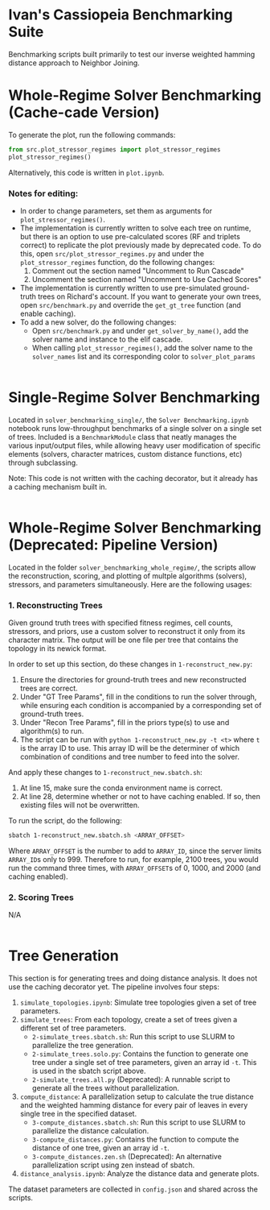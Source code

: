 # Ivan's Cassiopeia Benchmarking Suite
Benchmarking scripts built primarily to test our inverse weighted hamming distance approach to Neighbor Joining.

# Whole-Regime Solver Benchmarking (Cache-cade Version)
To generate the plot, run the following commands:
```python
from src.plot_stressor_regimes import plot_stressor_regimes
plot_stressor_regimes()
```
Alternatively, this code is written in `plot.ipynb`.

### Notes for editing:
- In order to change parameters, set them as arguments for `plot_stressor_regimes()`.
- The implementation is currently written to solve each tree on runtime, but there is an option to use pre-calculated scores (RF and triplets correct) to replicate the plot previously made by deprecated code. To do this, open `src/plot_stressor_regimes.py` and under the `plot_stressor_regimes` function, do the following changes:
    1.  Comment out the section named "Uncomment to Run Cascade"
    2.  Uncomment the section named "Uncomment to Use Cached Scores"
- The implementation is currently written to use pre-simulated ground-truth trees on Richard's account. If you want to generate your own trees, open `src/benchmark.py` and override the `get_gt_tree` function (and enable caching).
- To add a new solver, do the following changes:
    - Open `src/benchmark.py` and under `get_solver_by_name()`, add the solver name and instance to the elif cascade.
    - When calling `plot_stressor_regimes()`, add the solver name to the `solver_names` list and its corresponding color to `solver_plot_params`
<br><br>

# Single-Regime Solver Benchmarking 
Located in `solver_benchmarking_single/`, the `Solver Benchmarking.ipynb` notebook runs low-throughput benchmarks of a single solver on a single set of trees. Included is a `BenchmarkModule` class that neatly manages the various input/output files, while allowing heavy user modification of specific elements (solvers, character matrices, custom distance functions, etc) through subclassing.

Note: This code is not written with the caching decorator, but it already has a caching mechanism built in.
<br><br>

# Whole-Regime Solver Benchmarking (Deprecated: Pipeline Version)
Located in the folder `solver_benchmarking_whole_regime/`, the scripts allow the reconstruction, scoring, and plotting of multple algorithms (solvers), stressors, and parameters simultaneously. Here are the following usages:

### 1. **Reconstructing Trees**
Given ground truth trees with specified fitness regimes, cell counts, stressors, and priors, use a custom solver to reconstruct it only from its character matrix. The output will be one file per tree that contains the topology in its newick format.

In order to set up this section, do these changes in `1-reconstruct_new.py`:
1. Ensure the directories for ground-truth trees and new reconstructed trees are correct.
2. Under "GT Tree Params", fill in the conditions to run the solver through, while ensuring each condition is accompanied by a corresponding set of ground-truth trees.
3. Under "Recon Tree Params", fill in the priors type(s) to use and algorithm(s) to run.
4. The script can be run with `python 1-reconstruct_new.py -t <t>` where `t` is the array ID to use. This array ID will be the determiner of which combination of conditions and tree number to feed into the solver.

And apply these changes to `1-reconstruct_new.sbatch.sh`:
1. At line 15, make sure the conda environment name is correct.
2. At line 28, determine whether or not to have caching enabled. If so, then existing files will not be overwritten.

To run the script, do the following:
```bash
sbatch 1-reconstruct_new.sbatch.sh <ARRAY_OFFSET>
```
Where `ARRAY_OFFSET` is the number to add to `ARRAY_ID`, since the server limits `ARRAY_ID`s only to 999. Therefore to run, for example, 2100 trees, you would run the command three times, with `ARRAY_OFFSET`s of 0, 1000, and 2000 (and caching enabled).

### 2. **Scoring Trees**
N/A
<br><br>

# Tree Generation
This section is for generating trees and doing distance analysis. It does not use the caching decorator yet. The pipeline involves four steps:
1. `simulate_topologies.ipynb`: Simulate tree topologies given a set of tree parameters.
2. `simulate_trees`: From each topology, create a set of trees given a different set of tree parameters. 
    - `2-simulate_trees.sbatch.sh`: Run this script to use SLURM to parallelize the tree generation.
    - `2-simulate_trees.solo.py`: Contains the function to generate one tree under a single set of tree parameters, given an array id `-t`. This is used in the sbatch script above.
    - `2-simulate_trees.all.py` (Deprecated): A runnable script to generate all the trees without parallelization.
3. `compute_distance`: A parallelization setup to calculate the true distance and the weighted hamming distance for every pair of leaves in every single tree in the specified dataset.
    - `3-compute_distances.sbatch.sh`: Run this script to use SLURM to parallelize the distance calculation.
    - `3-compute_distances.py`: Contains the function to compute the distance of one tree, given an array id `-t`.
    - `3-compute_distances.zen.sh` (Deprecated): An alternative parallelization script using zen instead of sbatch.
4. `distance_analysis.ipynb`: Analyze the distance data and generate plots.

The dataset parameters are collected in `config.json` and shared across the scripts.




